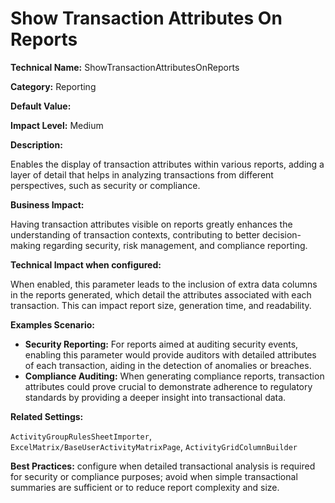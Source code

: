 # Show Transaction Attributes On Reports

**Technical Name:** ShowTransactionAttributesOnReports

**Category:** Reporting

**Default Value:**

**Impact Level:** Medium

**Description:**

Enables the display of transaction attributes within various reports, adding a layer of detail that helps in analyzing transactions from different perspectives, such as security or compliance.

**Business Impact:**

Having transaction attributes visible on reports greatly enhances the understanding of transaction contexts, contributing to better decision-making regarding security, risk management, and compliance reporting.

**Technical Impact when configured:**

When enabled, this parameter leads to the inclusion of extra data columns in the reports generated, which detail the attributes associated with each transaction. This can impact report size, generation time, and readability.

**Examples Scenario:**

- **Security Reporting:** For reports aimed at auditing security events, enabling this parameter would provide auditors with detailed attributes of each transaction, aiding in the detection of anomalies or breaches.
- **Compliance Auditing:** When generating compliance reports, transaction attributes could prove crucial to demonstrate adherence to regulatory standards by providing a deeper insight into transactional data.

**Related Settings:**

`ActivityGroupRulesSheetImporter`, `ExcelMatrix/BaseUserActivityMatrixPage`, `ActivityGridColumnBuilder`

**Best Practices:** configure when detailed transactional analysis is required for security or compliance purposes; avoid when simple transactional summaries are sufficient or to reduce report complexity and size.